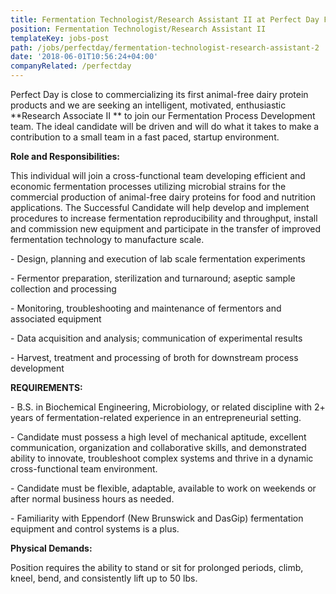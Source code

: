 ```yaml
---
title: Fermentation Technologist/Research Assistant II at Perfect Day Foods
position: Fermentation Technologist/Research Assistant II
templateKey: jobs-post
path: /jobs/perfectday/fermentation-technologist-research-assistant-2
date: '2018-06-01T10:56:24+04:00'
companyRelated: /perfectday
---
```

Perfect Day is close to commercializing its first animal-free dairy protein products and we are seeking an intelligent, motivated, enthusiastic **Research Associate II ** to join our Fermentation Process Development team. The ideal candidate will be driven and will do what it takes to make a contribution to a small team in a fast paced, startup environment.

**Role and Responsibilities:**

This individual will join a cross-functional team developing efficient and economic fermentation processes utilizing microbial strains for the commercial production of animal-free dairy proteins for food and nutrition applications. The Successful Candidate will help develop and implement procedures to increase fermentation reproducibility and throughput, install and commission new equipment and participate in the transfer of improved fermentation technology to manufacture scale.

\- Design, planning and execution of lab scale fermentation experiments

\- Fermentor preparation, sterilization and turnaround; aseptic sample collection and processing

\- Monitoring, troubleshooting and maintenance of fermentors and associated equipment

\- Data acquisition and analysis; communication of experimental results

\- Harvest, treatment and processing of broth for downstream process development

**REQUIREMENTS:**

\- B.S. in Biochemical Engineering, Microbiology, or related discipline with 2+ years of fermentation-related experience in an entrepreneurial setting.

\- Candidate must possess a high level of mechanical aptitude, excellent communication, organization and collaborative skills, and demonstrated ability to innovate, troubleshoot complex systems and thrive in a dynamic cross-functional team environment.

\- Candidate must be flexible, adaptable, available to work on weekends or after normal business hours as needed.

\- Familiarity with Eppendorf (New Brunswick and DasGip) fermentation equipment and control systems is a plus.

**Physical Demands:**

Position requires the ability to stand or sit for prolonged periods, climb, kneel, bend, and consistently lift up to 50 lbs.
